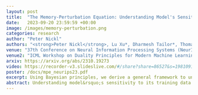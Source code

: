 ```yaml
---
layout: post
title:  "The Memory-Perturbation Equation: Understanding Model's Sensitivity to Data"
date:   2023-09-20 23:59:59 +00:00
image: /images/memory-perturbation.png
categories: research
author: "Peter Nickl"
authors: "<strong>Peter Nickl</strong>, Lu Xu*, Dharmesh Tailor*, Thomas Möllenhoff, Emtiyaz Khan"
venue: "37th Conference on Neural Information Processing Systems (NeurIPS)"
venue2: "ICML Workshop on Duality Principles for Modern Machine Learning, 2023"
arxiv: https://arxiv.org/abs/2310.19273
video: https://recorder-v3.slideslive.com/#/share?share=86527&s=19810919-a1df-47e2-b7b9-5ea739824099
poster: /docs/mpe_neurips23.pdf
excerpt: Using Bayesian principles, we derive a general framework to understand the sensitivity of machine learning models to data perturbation during training. We apply the framework to predict generalization on unseen test data.
abstract: Understanding model&rsquo;s sensitivity to its training data is crucial but can also be challenging and costly, especially during training. To simplify such issues, we present the Memory-Perturbation Equation (MPE) which relates model's sensitivity to perturbation in its training data. Derived using Bayesian principles, the MPE unifies existing sensitivity measures, generalizes them to a wide-variety of models and algorithms, and unravels useful properties regarding sensitivities. Our empirical results show that sensitivity estimates obtained during training can be used to faithfully predict generalization on unseen test data. The proposed equation is expected to be useful for future research on robust and adaptive learning. 
---
```



